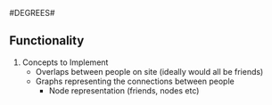 #DEGREES#
## Functionality
1. Concepts to Implement
    * Overlaps between people on site (ideally would all be friends)
    * Graphs representing the connections between people
        + Node representation (friends, nodes etc)

